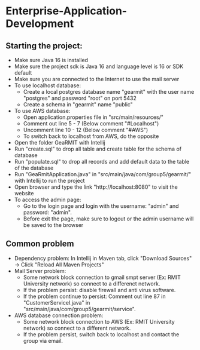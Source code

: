 # Enterprise-Application-Development


## Starting the project:
- Make sure Java 16 is installed
- Make sure the project sdk is Java 16 and language level is 16 or SDK default
- Make sure you are connected to the Internet to use the mail server
- To use localhost database:
  + Create a local postgres database name "gearmit" with the user name "postgres" and password "root" on port 5432
  + Create a schema in "gearmit" name "public"
- To use AWS database:
  + Open application.properties file in "src/main/resources/"
  + Comment out line 5 - 7 (Below comment "#Localhost")
  + Uncomment line 10 - 12 (Below comment "#AWS")
  + To switch back to localhost from AWS, do the opposite
- Open the folder GeaRMIT with Intellij
- Run "create.sql" to drop all table and create table for the schema of database
- Run "populate.sql" to drop all records and add default data to the table of the database
- Run "GeaRmitApplication.java" in "src/main/java/com/group5/gearmit/" with Intellij to run the project
- Open browser and type the link "http://localhost:8080" to visit the website
- To access the admin page: 
  - Go to the login page and login with the username: "admin" and password: "admin". 
  - Before exit the page, make sure to logout or the admin username will be saved to the browser
## Common problem
- Dependency problem: In Intellij in Maven tab, click "Download Sources" -> Click "Reload All Maven Projects"
- Mail Server problem: 
  - Some network block connection to gmail smpt server (Ex: RMIT University network) so connect to a differenct network.
  - If the problem persist: disable firewall and anti virus software.
  - If the problem continue to persist: Comment out line 87 in "CustomerServiceI.java" in "src/main/java/com/group5/gearmit/service".
- AWS database connection problem:
  - Some network block connection to AWS (Ex: RMIT University network) so connect to a different network.
  - If the problem persist, switch back to localhost and contact the group via email.
